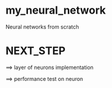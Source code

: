 # my_neural_network
Neural networks from scratch

# NEXT_STEP

==> layer of neurons implementation

==> performance test on neuron

